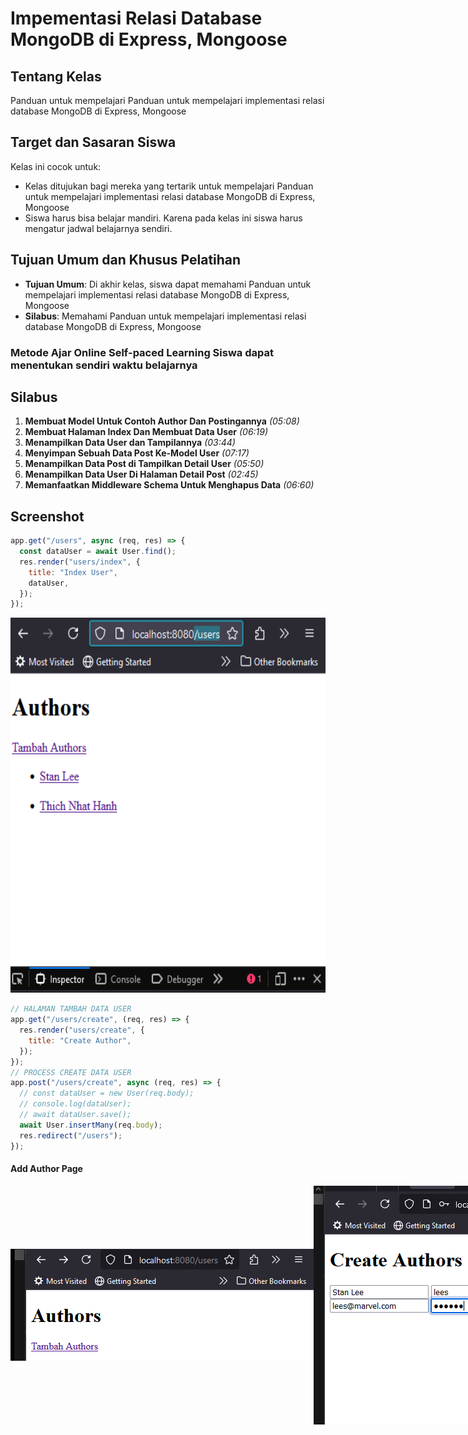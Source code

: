 # Impementasi Relasi Database MongoDB di Express, Mongoose

## Tentang Kelas

Panduan untuk mempelajari Panduan untuk mempelajari implementasi relasi database MongoDB di Express, Mongoose

## Target dan Sasaran Siswa

Kelas ini cocok untuk:

- Kelas ditujukan bagi mereka yang tertarik untuk mempelajari Panduan untuk mempelajari implementasi relasi database MongoDB di Express, Mongoose
- Siswa harus bisa belajar mandiri. Karena pada kelas ini siswa harus mengatur jadwal belajarnya sendiri.

## Tujuan Umum dan Khusus Pelatihan

- **Tujuan Umum**: Di akhir kelas, siswa dapat memahami Panduan untuk mempelajari implementasi relasi database MongoDB di Express, Mongoose
- **Silabus**: Memahami Panduan untuk mempelajari implementasi relasi database MongoDB di Express, Mongoose

### Metode Ajar Online Self-paced Learning Siswa dapat menentukan sendiri waktu belajarnya

## Silabus

1. **Membuat Model Untuk Contoh Author Dan Postingannya** _(05:08)_
2. **Membuat Halaman Index Dan Membuat Data User** _(06:19)_
3. **Menampilkan Data User dan Tampilannya** _(03:44)_
4. **Menyimpan Sebuah Data Post Ke-Model User** _(07:17)_
5. **Menampilkan Data Post di Tampilkan Detail User** _(05:50)_
6. **Menampilkan Data User Di Halaman Detail Post** _(02:45)_
7. **Memanfaatkan Middleware Schema Untuk Menghapus Data** _(06:60)_

## Screenshot

```js
app.get("/users", async (req, res) => {
  const dataUser = await User.find();
  res.render("users/index", {
    title: "Index User",
    dataUser,
  });
});
```

<img src="./assets/0.View-user.png" alt="User View" width="600" height="600"> </div> </div>

```js
// HALAMAN TAMBAH DATA USER
app.get("/users/create", (req, res) => {
  res.render("users/create", {
    title: "Create Author",
  });
});
// PROCESS CREATE DATA USER
app.post("/users/create", async (req, res) => {
  // const dataUser = new User(req.body);
  // console.log(dataUser);
  // await dataUser.save();
  await User.insertMany(req.body);
  res.redirect("/users");
});
```

#### Add Author Page

<div style="display: flex; justify-content: space-between; align-items: center; width: 100%;">
      <img src="/assets/1.add.png" alt="add"> 
      <img src="/assets/2.add-form.png" alt="add-form">
  </div>
